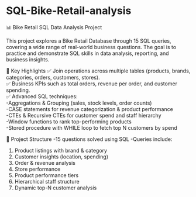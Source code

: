 # SQL-Bike-Retail-analysis
📊 Bike Retail SQL Data Analysis Project

This project explores a Bike Retail Database through 15 SQL queries, covering a wide range of real-world business questions. The goal is to practice and demonstrate SQL skills in data analysis, reporting, and business insights.

🔑 Key Highlights
✅ Join operations across multiple tables (products, brands, categories, orders, customers, stores).<br>
✅ Business KPIs such as total orders, revenue per order, and customer spending.<br>
✅ Advanced SQL techniques:<br>
-Aggregations & Grouping (sales, stock levels, order counts)<br>
-CASE statements for revenue categorization & product performance<br>
-CTEs & Recursive CTEs for customer spend and staff hierarchy<br>
-Window functions to rank top-performing products<br>
-Stored procedure with WHILE loop to fetch top N customers by spend<br>

📂 Project Structure
-15 questions solved using SQL
-Queries include:
1. Product listings with brand & category
2. Customer insights (location, spending)
3. Order & revenue analysis
4. Store performance
5. Product performance tiers
6. Hierarchical staff structure
7. Dynamic top-N customer analysis
